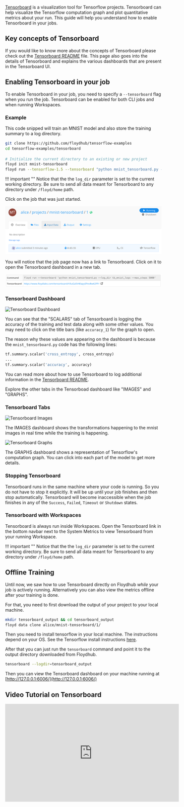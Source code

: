 [Tensorboard](https://www.tensorflow.org/get_started/summaries_and_tensorboard)
is a visualization tool for Tensorflow projects. Tensorboard can help
visualize the Tensorflow computation graph and plot quantitative metrics about your run. This
guide will help you understand how to enable Tensorboard in your jobs.

## Key concepts of Tensorboard

If you would like to know more about the concepts of Tensorboard please check out
the [Tensorboard README](https://github.com/tensorflow/tensorflow/blob/r1.2/tensorflow/tensorboard/README.md#key-concepts)
file. This page also goes into the details of Tensorboard and explains the various
dashboards that are present in the Tensorboard UI.

## Enabling Tensorboard in your job

To enable Tensorboard in your job, you need to specify a `--tensorboard` flag
when you run the job. Tensorboard can be enabled for both CLI jobs and when running Workspaces.

### Example

This code snipped will train an MNIST model and also store the training summary
to a log directory.

```bash
git clone https://github.com/floydhub/tensorflow-examples
cd tensorflow-examples/tensorboard

# Initialize the current directory to an existing or new project
floyd init mnist-tensorboard
floyd run --tensorflow-1.5 --tensorboard "python mnist_tensorboard.py --log_dir tb_mnist_logs --max_steps 5000"
```

!!! important ""
    Notice that the the `log_dir` parameter is set to the current working directory.
    Be sure to send all data meant for Tensorboard to any directory under `/floyd/home` path.

Click on the job that was just started.

![Project Dashboard](../../img/tensorboard/tb_dashboard.png)

You will notice that the job page now has a link
to Tensorboard. Click on it to open the Tensorboard dashboard in a new tab.

![Tensorboard Dashboard](../../img/tensorboard/tb_command.png)

### Tensorboard Dashboard

![Tensorboard Dashboard](../../img/tensorboard_main.png)

You can see that the "SCALARS" tab of Tensorboard is logging the accuracy of the
training and test data along with some other values. You may need to click on the title
bars (like `accuracy_1`) for the graph to open.

The reason why these values are appearing on the dashboard is because the
`mnist_tensorboard.py` code has the following lines:

```python
tf.summary.scalar('cross_entropy', cross_entropy)
...
tf.summary.scalar('accuracy', accuracy)
```

You can read more about how to use Tensorboard to log additional information in
the [Tensorboard README](https://github.com/tensorflow/tensorflow/blob/r1.2/tensorflow/tensorboard/README.md#key-concepts).

Explore the other tabs in the Tensorboad dashboard like "IMAGES" and "GRAPHS".

### Tensorboard Tabs

![Tensorboard Images](../../img/tensorboard_image.png)

The IMAGES dashboard shows the transformations happening to the mnist images
in real time while the training is happening.

![Tensorboard Graphs](../../img/tensorboard_graph.png)

The GRAPHS dashboard shows a representation of Tensorflow's computation graph.
You can click into each part of the model to get more details.


### Stopping Tensorboard

Tensorboard runs in the same machine where your code is running. So you do not have
to stop it explicitly. It will be up until your job finishes and then stop automatically.
Tensorboard will become inaccessible when the job finishes in any of the `Success`, `Failed`,
`Timeout` or `Shutdown` states.

### Tensorboard with Workspaces

Tensorboard is always run inside Workspaces. Open the Tensorboard link in the bottom navbar next to the System Metrics to view Tensorboard from your running Workspace.

!!! important ""
    Notice that the the `log_dir` parameter is set to the current working directory.
    Be sure to send all data meant for Tensorboard to any directory under `/floyd/home` path.

## Offline Training

Until now, we saw how to use Tensorboard directly on Floydhub _while_ your job is actively running.
Alternatively you can also view the metrics offline after your
training is done.

For that, you need to first download the output of your project to your local
machine.

```bash
mkdir tensorboard_output && cd tensorboard_output
floyd data clone alice/mnist-tensorboard/1/
```

Then you need to install tensorflow in your local machine. The instructions depend
on your OS. See the Tensorflow install instructions [here](https://www.tensorflow.org/install/).

After that you can just run the `tensorboard` command and point it to the output
directory downloaded from Floydhub.

```bash
tensorboard --logdir=tensorboard_output
```

Then you can view the Tensorboard dashboard on your machine running at
[http://127.0.0.1:6006/](http://127.0.0.1:6006/)


## Video Tutorial on Tensorboard

<iframe width="560" height="315" src="https://www.youtube.com/embed/HZADAKZOf6U?rel=0" frameborder="0" gesture="media" allow="encrypted-media" allowfullscreen></iframe>




